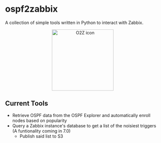 # ospf2zabbix
A collection of simple tools written in Python to interact with Zabbix.
<p align="center">
  <img height="200px" src="https://github.com/WillNilges/ospf2zabbix/assets/42927786/2eeb2ddd-2bb0-43c5-a7ab-528b8fff741d" alt="O2Z icon">
</p>

## Current Tools
- Retrieve OSPF data from the OSPF Explorer and automatically enroll nodes based on popularity
- Query a Zabbix instance's database to get a list of the noisiest triggers (A funtionality coming in 7.0)
  - Publish said list to S3
